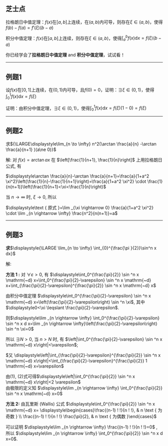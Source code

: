 ## 芝士点    

拉格朗日中值定理：$f(x)$在$[a,b]$上连续，在$(a,b)$内可导，则存在$\xi\in(a,b)$，使得$f(b)-f(a)=f'(\xi)(b-a)$

积分中值定理：$f(x)$在$[a,b]$上连续，则存在$\xi\in(a,b)$，使得$\int_a^bf(x)\mathrm{d}x=f(\xi)(b-a)$ 


你已经学会了**拉格朗日中值定理** and **积分中值定理**，试试看！
***

## 例题1
设$f(x)$在$[0,1]$上连续，在$(0,1)$内可导，且$f(0)=0$，证明：$\exists\xi\in(0,1)$，使得$\displaystyle\int_0^1f(x)\mathrm{d}x=f(\xi)$

证明：由积分中值定理，$\exists\xi\in(0,1)$，使得$\displaystyle\int_0^1f(x)\mathrm{d}x=f(\xi)(1-0)=f(\xi)$  
***  

## 例题2
求${\LARGE\displaystyle\lim_{n \to \infty} n^2(\arctan \frac{a}{n} -\arctan \frac{a}{n+1} )(a\ne 0)}$  


解: 对 $f(x)=\arctan a x$ 在 $\left[\frac{1}{n+1}, \frac{1}{n}\right]$ 上用拉格朗日公式, 有  

$\displaystyle\arctan \frac{a}{n}-\arctan \frac{a}{n+1}=\frac{a}{1+a^2 \xi^2}\left(\frac{1}{n}-\frac{1}{n+1}\right)=\frac{a}{1+a^2 \xi^2} \cdot \frac{1}{n(n+1)}\left(\frac{1}{n+1}<\xi<\frac{1}{n}\right)$  

当 $n \rightarrow \infty$ 时, $\xi \rightarrow 0$, 所以  

$\displaystyle\text { 原式 }=\lim _{\xi \rightarrow 0} \frac{a}{1+a^2 \xi^2} \cdot \lim _{n \rightarrow \infty} \frac{n^2}{n(n+1)}=a$  
***
## 例题3
**求**$\displaystyle{\LARGE \lim_{n \to \infty} \int_{0}^{\frac{\pi }{2}}\sin^n x dx}$  

解:  

**方法 1 :** 对 $\forall \varepsilon>0$, 有
$\displaystyle\int_0^{\frac{\pi}{2}} \sin ^n x \mathrm{~d} x=\int_0^{\frac{\pi}{2}-\varepsilon} \sin ^n x \mathrm{~d} x+\int_{\frac{\pi}{2}-\varepsilon}^{\frac{\pi}{2}} \sin ^n x \mathrm{~d} x$  

由积分中值定理 $\displaystyle\int_0^{\frac{\pi}{2}-\varepsilon} \sin ^n x \mathrm{~d} x=\left(\frac{\pi}{2}-\varepsilon\right) \sin ^n \xi$, 其中 $\displaystyle0<\xi \leqslant \frac{\pi}{2}-\varepsilon$.  

则$\displaystyle\lim _{n \rightarrow \infty} \int_0^{\frac{\pi}{2}-\varepsilon} \sin ^n x d x=\lim _{n \rightarrow \infty}\left(\frac{\pi}{2}-\varepsilon\right) \sin ^n \xi=0$  

所以 $\displaystyle\exists N>0$, 当 $n>N$ 时, 有 $\left|\int_0^{\frac{\pi}{2}-\varepsilon} \sin ^n x \mathrm{~d} x\right|<\varepsilon$;

$又 \displaystyle\left|\int_{\frac{\pi}{2}-\varepsilon}^{\frac{\pi}{2}} \sin ^n x \mathrm{~d} x\right|<\int_{\frac{\pi}{2}-\varepsilon}^{\frac{\pi}{2}} 1 \mathrm{~d} x=\varepsilon$  

由(1), (2)式可得$\displaystyle\left|\int_0^{\frac{\pi}{2}} \sin ^n x \mathrm{~d} x\right|<2 \varepsilon$  
由极限的定义知
$\displaystyle\lim _{n \rightarrow \infty} \int_0^{\frac{\pi}{2}} \sin ^n x \mathrm{~d} x=0$  

**方法 2:** 由瓦里斯 (Wallis) 公式
$\displaystyle\int_0^{\frac{\pi}{2}} \sin ^n x \mathrm{~d} x= \displaystyle\begin{cases}\frac{(n-1) ! !}{n ! !}, & n \text { 为奇数 } \\ \frac{(n-1) ! !}{n ! !} \frac{\pi}{2}, & n \text { 为偶数 }\end{cases}$  

可以证明 $\displaystyle\lim _{n \rightarrow \infty} \frac{(n-1) ! !}{n ! !}=0$ , 所以 $\displaystyle\lim _{n \rightarrow \infty} \int_0^{\frac{\pi}{2}} \sin ^n x d x=0$.
